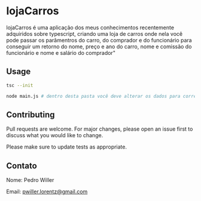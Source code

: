 # lojaCarros

lojaCarros é uma aplicação dos meus conhecimentos recentemente adquiridos sobre typescript, criando uma loja de carros onde nela você pode passar os parâmentros do carro, do comprador e do funcionário para conseguir um retorno do nome, preço e ano do carro, nome e comissão do funcionário e nome e salário do comprador"

## Usage

```bash
tsc --init

node main.js # dentro desta pasta você deve alterar os dados para corresponder aos que você deseja

```

## Contributing
Pull requests are welcome. For major changes, please open an issue first to discuss what you would like to change.

Please make sure to update tests as appropriate.

## Contato
Nome: Pedro Willer

Email: pwiller.lorentz@gmail.com
